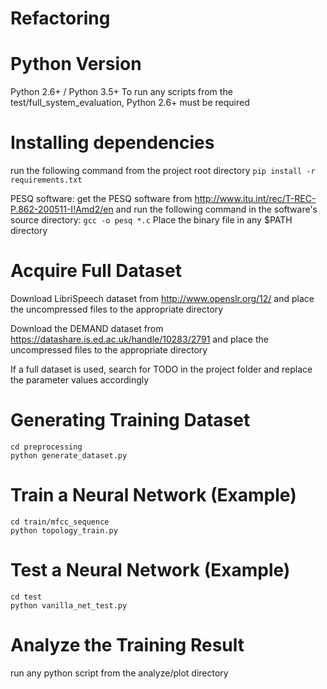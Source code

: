 # Refactoring #

# Python Version #
Python 2.6+ / Python 3.5+
To run any scripts from the test/full_system_evaluation, Python 2.6+ must be required
# Installing dependencies #
run the following command from the project root directory
``` pip install -r requirements.txt ```

PESQ software: get the PESQ software from http://www.itu.int/rec/T-REC-P.862-200511-I!Amd2/en and run the following command in the software's source directory:
```gcc -o pesq *.c```
Place the binary file in any $PATH directory

# Acquire Full Dataset #
Download LibriSpeech dataset from http://www.openslr.org/12/ and place the uncompressed files to the appropriate directory

Download the DEMAND dataset from https://datashare.is.ed.ac.uk/handle/10283/2791 and place the uncompressed files to the appropriate directory

If a full dataset is used, search for TODO in the project folder and replace the parameter values accordingly

# Generating Training Dataset #
```
cd preprocessing
python generate_dataset.py
```
# Train a Neural Network (Example) #
```
cd train/mfcc_sequence
python topology_train.py
```
# Test a Neural Network (Example) #
```
cd test
python vanilla_net_test.py
```
# Analyze the Training Result #
run any python script from the analyze/plot directory
